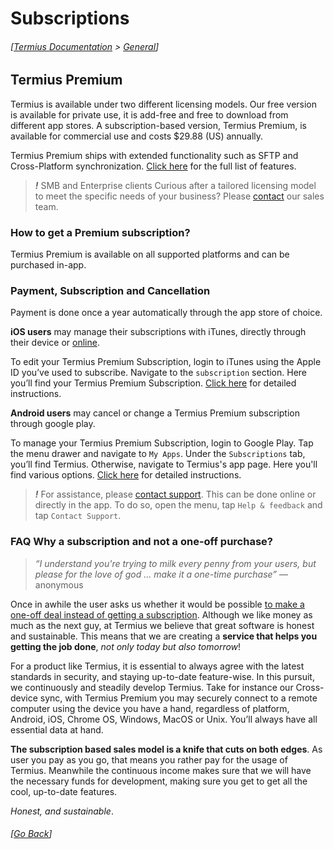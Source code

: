 # Subscriptions
###### [[Termius Documentation](../README.md) > [General](README.md)]

## Termius Premium

Termius is available under two different licensing models. Our free version is available for private use, it is add-free and free to download from different app stores. A subscription-based version, Termius Premium, is available for commercial use and costs $29.88 (US) annually.

Termius Premium ships with extended functionality such as SFTP and Cross-Platform synchronization. [Click here](#features) for the full list of features.

> ***!*** SMB and Enterprise clients
> Curious after a tailored licensing model to meet the specific needs of your business? Please [contact](mailto:sales@Termius.com) our sales team.

### How to get a Premium subscription?
Termius Premium is available on all supported platforms and can be purchased in-app.

### Payment, Subscription and Cancellation
Payment is done once a year automatically through the app store of choice.

__iOS users__ may manage their subscriptions with iTunes, directly through their device or [online](http://www.apple.com/itunes).

To edit your Termius Premium Subscription, login to iTunes using the Apple ID you’ve used to subscribe. Navigate to the `subscription` section. Here you’ll find your Termius Premium Subscription. [Click here](https://support.apple.com/en-us/HT202039) for detailed instructions.

__Android users__ may cancel or change a Termius Premium subscription through google play.

To manage your Termius Premium Subscription, login to Google Play. Tap the menu drawer and navigate to `My Apps`. Under the `Subscriptions` tab, you’ll find Termius.  Otherwise, navigate to Termius's app page. Here you'll find various options. [Click here](https://support.google.com/googleplay/answer/7018481) for detailed instructions.

> ***!*** For assistance, please [contact support](https://serverauditor.uservoice.com/clients/widgets/classic_widget?mode=support&locale=en&forum_id=243650&contact_us=true&custom_template_id=25586&context=site2&embed_type=lightbox&contact_enabled=true&feedback_enabled=false&strings=e30%3D&smartvote=true&default_mode=support&referrer=https:%2F%2FTermius.uservoice.com%2Fknowledgebase#contact_us). This can be done online or directly in the app. To do so, open the menu, tap `Help & feedback` and tap `Contact Support`.

### FAQ Why a subscription and not a one-off purchase?

> *“I understand you're trying to milk every penny from your users, but please for the love of god ... make it a one-time purchase”* — anonymous

Once in awhile the user asks us whether it would be possible [to make a one-off deal instead of getting a subscription](http://support.termius.com/forums/243649-ios-platform/suggestions/17341414-one-time-purchase). Although we like money as much as the next guy, at Termius we believe that great software is honest and sustainable. This means that we are creating a __service that helps you getting the job done__, *not only today but also tomorrow*!

For a product like Termius, it is essential to always agree with the latest standards in security, and staying up-to-date feature-wise. In this pursuit, we continuously and steadily develop Termius. Take for instance our Cross-device sync, with Termius Premium you may securely connect to a remote computer using the device you have a hand, regardless of platform, Android, iOS, Chrome OS, Windows, MacOS or Unix. You’ll always have all essential data at hand.

__The subscription based sales model is a knife that cuts on both edges__. As user you pay as you go, that means you rather pay for the usage of Termius. Meanwhile the continuous income makes sure that we will have the necessary funds for development, making sure you get to get all the cool, up-to-date features.

*Honest, and sustainable*.

###### [[Go Back](README.md)]
